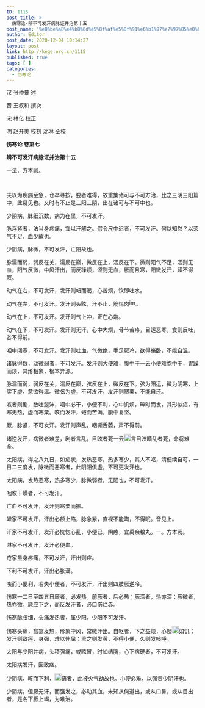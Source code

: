 ```yaml
---
ID: 1115
post_title: >
  伤寒论·辨不可发汗病脉证并治第十五
post_name: '%e8%be%a8%e4%b8%8d%e5%8f%af%e5%8f%91%e6%b1%97%e7%97%85%e8%84%89%e8%af%81%e5%b9%b6%e6%b2%bb%e7%ac%ac%e5%8d%81%e4%ba%94'
author: Editor
post_date: 2020-12-04 10:14:27
layout: post
link: http://kege.org.cn/1115
published: true
tags: [ ]
categories:
  - 伤寒论
---
```

<!-- wp:paragraph -->
<p>汉 张仲景 述</p>
<p>晋 王叔和 撰次</p>
<p>宋 林亿 校正</p>
<p>明 赵开美 校刻 沈琳 仝校</p>
<p><strong>伤寒论 卷第七</strong></p>
<p><strong>辨不可发汗病脉证并治第十五</strong></p>
<p>一法，方本阙。</p>
<!-- /wp:paragraph -->

<!-- wp:paragraph -->
<p>&nbsp;</p>
<!-- /wp:paragraph -->

<!-- wp:paragraph -->
<p>夫以为疾病至急，仓卒寻按，要者难得，故重集诸可与不可方治，比之三阴三阳篇中，此易见也。又时有不止是三阳三阴，出在诸可与不可中也。</p>
<!-- /wp:paragraph -->

<!-- wp:paragraph -->
<p>少阴病，脉细沉数，病为在里，不可发汗。</p>
<!-- /wp:paragraph -->

<!-- wp:paragraph -->
<p>脉浮紧者，法当身疼痛，宜以汗解之。假令尺中迟者，不可发汗。何以知然？以荣气不足，血少故也。</p>
<!-- /wp:paragraph -->

<!-- wp:paragraph -->
<p>少阴病，脉微，不可发汗，亡阳故也。</p>
<!-- /wp:paragraph -->

<!-- wp:paragraph -->
<p>脉濡而弱，弱反在关，濡反在巅，微反在上，涩反在下。微则阳气不足，涩则无血，阳气反微，中风汗出，而反躁烦，涩则无血，厥而且寒，阳微发汗，躁不得眠。</p>
<!-- /wp:paragraph -->

<!-- wp:paragraph -->
<p>动气在右，不可发汗，发汗则衄而渴，心苦烦，饮即吐水。</p>
<!-- /wp:paragraph -->

<!-- wp:paragraph -->
<p>动气在左，不可发汗。发汗则头眩，汗不止，筋惕肉<img class="" src="https://rwzyzs.ipmph.com/epub/5cc2a0c37d1edc32c10d411e/OEBPS/images/txt007_1.png" alt="img" width="17" height="17" />。</p>
<!-- /wp:paragraph -->

<!-- wp:paragraph -->
<p>动气在上，不可发汗。发汗则气上冲，正在心端。</p>
<!-- /wp:paragraph -->

<!-- wp:paragraph -->
<p>动气在下，不可发汗。发汗则无汗，心中大烦，骨节苦疼，目运恶寒，食则反吐，谷不得前。</p>
<!-- /wp:paragraph -->

<!-- wp:paragraph -->
<p>咽中闭塞，不可发汗。发汗则吐血，气微绝，手足厥冷，欲得蜷卧，不能自温。</p>
<!-- /wp:paragraph -->

<!-- wp:paragraph -->
<p>诸脉得数，动微弱者，不可发汗。发汗则大便难，腹中干一云小便难胞中干，胃躁而烦，其形相象，根本异源。</p>
<!-- /wp:paragraph -->

<!-- wp:paragraph -->
<p>脉濡而弱，弱反在关，濡反在巅，弦反在上，微反在下。弦为阳运，微为阴寒，上实下虚，意欲得温。微弦为虚，不可发汗，发汗则寒栗，不能自还。</p>
<!-- /wp:paragraph -->

<!-- wp:paragraph -->
<p>咳者则剧，数吐涎沫，咽中必干，小便不利，心中饥烦，晬时而发，其形似疟，有寒无热，虚而寒栗。咳而发汗，蜷而苦满，腹中复坚。</p>
<!-- /wp:paragraph -->

<!-- wp:paragraph -->
<p>厥，脉紧，不可发汗。发汗则声乱，咽嘶舌萎，声不得前。</p>
<!-- /wp:paragraph -->

<!-- wp:paragraph -->
<p>诸逆发汗，病微者难差，剧者言乱，目眩者死一云<img class="" src="https://rwzyzs.ipmph.com/epub/5cc2a0c37d1edc32c10d411e/OEBPS/images/txt007_2.png" alt="img" width="18" height="18" />言目眩睛乱者死，命将难全。</p>
<!-- /wp:paragraph -->

<!-- wp:paragraph -->
<p>太阳病，得之八九日，如疟状，发热恶寒，热多寒少，其人不呕，清便续自可，一日二三度发，脉微而恶寒者，此阴阳俱虚，不可更发汗也。</p>
<!-- /wp:paragraph -->

<!-- wp:paragraph -->
<p>太阳病，发热恶寒，热多寒少，脉微弱者，无阳也，不可发汗。</p>
<!-- /wp:paragraph -->

<!-- wp:paragraph -->
<p>咽喉干燥者，不可发汗。</p>
<!-- /wp:paragraph -->

<!-- wp:paragraph -->
<p>亡血不可发汗，发汗则寒栗而振。</p>
<!-- /wp:paragraph -->

<!-- wp:paragraph -->
<p>衄家不可发汗，汗出必额上陷，脉急紧，直视不能眴，不得眠。音见上。</p>
<!-- /wp:paragraph -->

<!-- wp:paragraph -->
<p>汗家不可发汗，发汗必恍惚心乱，小便已，阴疼，宜禹余粮丸。一。方本阙。</p>
<!-- /wp:paragraph -->

<!-- wp:paragraph -->
<p>淋家不可发汗，发汗必便血。</p>
<!-- /wp:paragraph -->

<!-- wp:paragraph -->
<p>疮家虽身疼痛，不可发汗，汗出则痉。</p>
<!-- /wp:paragraph -->

<!-- wp:paragraph -->
<p>下利不可发汗，汗出必胀满。</p>
<!-- /wp:paragraph -->

<!-- wp:paragraph -->
<p>咳而小便利，若失小便者，不可发汗，汗出则四肢厥逆冷。</p>
<!-- /wp:paragraph -->

<!-- wp:paragraph -->
<p>伤寒一二日至四五日厥者，必发热。前厥者，后必热；厥深者，热亦深；厥微者，热亦微。厥应下之，而反发汗者，必口伤烂赤。</p>
<!-- /wp:paragraph -->

<!-- wp:paragraph -->
<p>伤寒脉弦细，头痛发热者，属少阳，少阳不可发汗。</p>
<!-- /wp:paragraph -->

<!-- wp:paragraph -->
<p>伤寒头痛，翕翕发热，形象中风，常微汗出。自呕者，下之益烦，心懊<img class="" src="https://rwzyzs.ipmph.com/epub/5cc2a0c37d1edc32c10d411e/OEBPS/images/txt007_3.png" alt="img" width="18" height="18" />如饥；发汗则致痓，身强，难以伸屈；熏之则发黄，不得小便，久则发咳唾。</p>
<!-- /wp:paragraph -->

<!-- wp:paragraph -->
<p>太阳与少阳并病，头项强痛，或眩冒，时如结胸，心下痞硬者，不可发汗。</p>
<!-- /wp:paragraph -->

<!-- wp:paragraph -->
<p>太阳病发汗，因致痉。</p>
<!-- /wp:paragraph -->

<!-- wp:paragraph -->
<p>少阴病，咳而下利，<img class="" src="https://rwzyzs.ipmph.com/epub/5cc2a0c37d1edc32c10d411e/OEBPS/images/txt007_4.png" alt="img" width="18" height="18" />语者，此被火气劫故也。小便必难，以强责少阴汗也。</p>
<!-- /wp:paragraph -->

<!-- wp:paragraph -->
<p>少阴病，但厥无汗，而强发之，必动其血，未知从何道出，或从口鼻，或从目出者，是名下厥上竭，为难治。</p>
<!-- /wp:paragraph -->